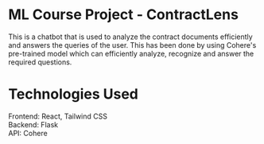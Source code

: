# ML Course Project - ContractLens
This is a chatbot that is used to analyze the contract documents efficiently and answers the queries of the user. This has been done by using Cohere's pre-trained model which can efficiently analyze, recognize and answer the required questions.
# Technologies Used
Frontend: React, Tailwind CSS <br>
Backend: Flask <br>
API: Cohere
